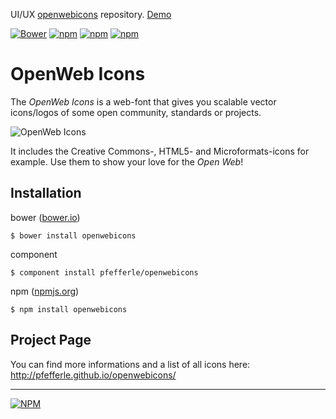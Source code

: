 UI/UX [openwebicons](https://github.com/pfefferle/openwebicons) repository. [Demo](http://pfefferle.github.io/openwebicons/)

[![Bower](https://img.shields.io/bower/v/openwebicons.svg?maxAge=2592000)](https://github.com/pfefferle/openwebicons) [![npm](https://img.shields.io/npm/v/openwebicons.svg?maxAge=2592000)](https://www.npmjs.com/package/openwebicons) [![npm](https://img.shields.io/npm/l/openwebicons.svg?maxAge=2592000)](https://www.npmjs.com/package/openwebicons) [![npm](https://img.shields.io/npm/dt/openwebicons.svg?maxAge=2592000)](https://www.npmjs.com/package/openwebicons)

# OpenWeb Icons

The *OpenWeb Icons* is a web-font that gives you scalable vector icons/logos of some open community, standards or projects.

![OpenWeb Icons](http://pfefferle.github.io/openwebicons/img/OpenWeb-Icons.jpg)

It includes the Creative Commons-, HTML5- and Microformats-icons for example. Use them to show your love for the *Open Web*!

## Installation

bower ([bower.io](http://bower.io/search/?q=openwebicons))

    $ bower install openwebicons

component

    $ component install pfefferle/openwebicons

npm ([npmjs.org](https://www.npmjs.org/package/openwebicons))

    $ npm install openwebicons

## Project Page

You can find more informations and a list of all icons here: http://pfefferle.github.io/openwebicons/

---

[![NPM](https://nodei.co/npm/openwebicons.png?downloads=true&stars=true)](https://nodei.co/npm/openwebicons/)
